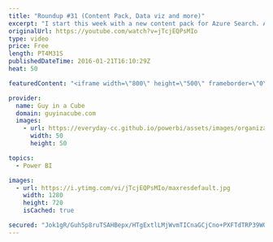 ```yaml
---
title: "Roundup #31 (Content Pack, Data viz and more)"
excerpt: "I start this week with a new content pack for Azure Search. A big update for the Power BI Mobile apps. Ability to pin custom visualizations to your Power BI Dashboard. A great post about Data Visualizations from Buck Woody. An awesome tidbit from Teo Lachev regarding the ACE Driver and bitness. And a"
originalUrl: https://youtube.com/watch?v=jTcjEQPsMIo
type: video
price: Free
length: PT4M31S
publishedDateTime: 2016-01-21T16:10:29Z
heat: 50

featuredContent: "<iframe width=\"800\" height=\"500\" frameborder=\"0\" src=\"https://www.youtube.com/embed/jTcjEQPsMIo\" allow=\"accelerometer; autoplay; encrypted-media; gyroscope; picture-in-picture\" allowfullscreen></iframe>"

provider:
  name: Guy in a Cube
  domain: guyinacube.com
  images:
    - url: https://everyday-cc.github.io/powerbi/assets/images/organizations/guyinacube.com-50x50.jpg
      width: 50
      height: 50

topics:
  - Power BI

images:
  - url: https://i.ytimg.com/vi/jTcjEQPsMIo/maxresdefault.jpg
    width: 1280
    height: 720
    isCached: true

secured: "Jok1gR/Guh5p8ruTSAHBepx/HTgExtlLMjWvmTICnaGCjCno+PXFTdTRP39WOijmDSaNiVCSwErE6GioMQLRbrdT7ZpjnVyWuPPoOvx/OPTZnFzg/0lxe5ilFAFw/HaayzOZe/MRR2hE/QbqRMx3V5dHmNKYMRsehS0CMohsSPw3R8N5kg/Vt7SP+iU6hxPaX1R5dTWC29evUeX6kMI6xdxzgaXHrezq9Ou3iPvuAGx9zsbzLjtHMDApVqwQhJM9+73AO7tPYIS8nX+OHYUGv0Z9dKiL38QHt1z4y/VnsnOfqyNh/nT8VUZFIxXr9UMyhWsCMoJ06gv/GeNcpeBjuRlx1QfSzS7XlDCInYOXNl0TQ8iAsF7gkdLpaNrUOjr9uUeuYhFT+G+1ptN9KX5Fr8J3pW90sUhrGYRkV3rphGM=;ymdxkexD9dKWaIn+r8gsmA=="
---
```


